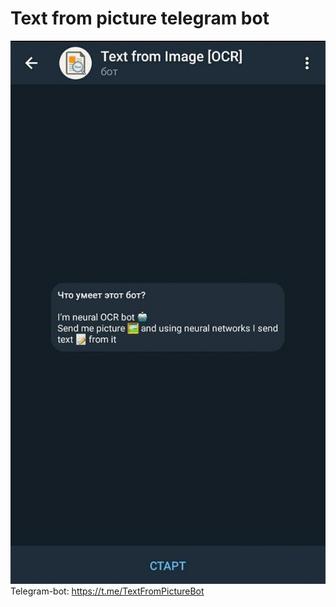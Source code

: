 Text from picture telegram bot
=================================
![](/pictures/introduce.gif)
Telegram-bot: https://t.me/TextFromPictureBot
